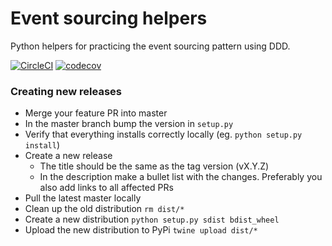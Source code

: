 # Event sourcing helpers
Python helpers for practicing the event sourcing pattern using DDD.

[![CircleCI](https://circleci.com/gh/fyndiq/eventsourcing_helpers/tree/master.svg?style=svg)](https://circleci.com/gh/fyndiq/eventsourcing_helpers/tree/master)
[![codecov](https://codecov.io/gh/fyndiq/eventsourcing_helpers/branch/master/graph/badge.svg)](https://codecov.io/gh/fyndiq/eventsourcing_helpers)

### Creating new releases
 - Merge your feature PR into master
 - In the master branch bump the version in `setup.py`
 - Verify that everything installs correctly locally (eg. `python setup.py
   install`)
 - Create a new release
    - The title should be the same as the tag version (vX.Y.Z)
    - In the description make a bullet list with the changes. Preferably you
      also add links to all affected PRs
 - Pull the latest master locally
 - Clean up the old distribution `rm dist/*`
 - Create a new distribution `python setup.py sdist bdist_wheel`
 - Upload the new distribution to PyPi `twine upload dist/*`
